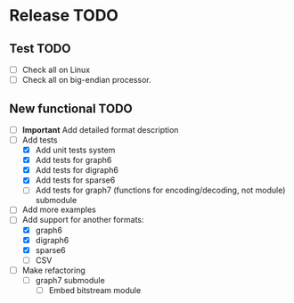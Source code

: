 # Release TODO

## Test TODO
- [ ] Check all on Linux
- [ ] Check all on big-endian processor.

## New functional TODO
- [ ] **Important** Add detailed format description
- [ ] Add tests
    - [X] Add unit tests system
    - [X] Add tests for graph6
    - [X] Add tests for digraph6
    - [X] Add tests for sparse6
    - [ ] Add tests for graph7 (functions for encoding/decoding, not module) submodule
- [ ] Add more examples
- [ ] Add support for another formats:
    - [X] graph6
    - [X] digraph6
    - [X] sparse6
    - [ ] CSV
- [ ] Make refactoring
	- [ ] graph7 submodule
		- [ ] Embed bitstream module
